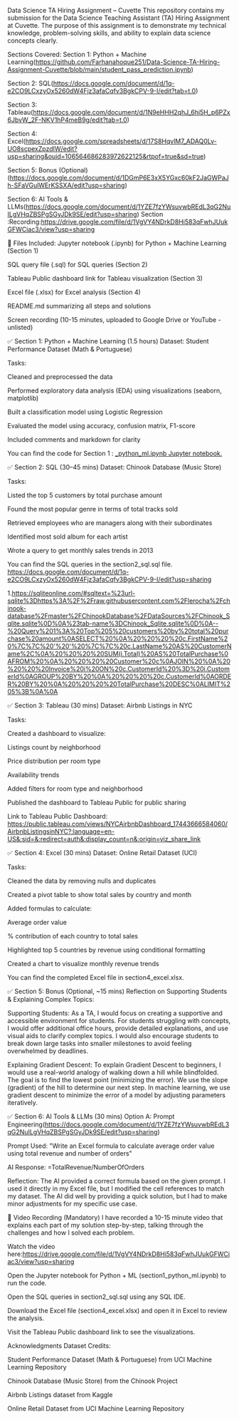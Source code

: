 Data Science TA Hiring Assignment – Cuvette
This repository contains my submission for the Data Science Teaching Assistant (TA) Hiring Assignment at Cuvette. The purpose of this assignment is to demonstrate my technical knowledge, problem-solving skills, and ability to explain data science concepts clearly.

Sections Covered:
Section 1: Python + Machine Learning(https://github.com/Farhanahoque251/Data-Science-TA-Hiring-Assignment-Cuvette/blob/main/student_pass_prediction.ipynb)

Section 2: SQL(https://docs.google.com/document/d/1q-e2CO9LCxzyOx5260dW4Fjz3afaCqfv3BgkCPV-9-I/edit?tab=t.0)

Section 3: Tableau(https://docs.google.com/document/d/1N9eHHH2qhJ_6hi5H_p6PZx6JbvW_2F-NKV1hP4meB9g/edit?tab=t.0)

Section 4: Excel(https://docs.google.com/spreadsheets/d/17S8HqvlM7_ADAQ0Lv-UO8scpexZpzdIW/edit?usp=sharing&ouid=106564686283972622125&rtpof=true&sd=true)

Section 5: Bonus (Optional)(https://docs.google.com/document/d/1DGmP6E3xX5YGxc60kF2JaGWPaJh-SFaVGulWErKSSXA/edit?usp=sharing)

Section 6: AI Tools & LLMs(https://docs.google.com/document/d/1YZE7fzYWsuvwbREdL3qG2NuILgVHqZBSPgSGyJDk9SE/edit?usp=sharing)
Section :Recording:https://drive.google.com/file/d/1VgVY4NDrkD8Hi583qFwhJUukGFWCiac3/view?usp=sharing

📂 Files Included:
Jupyter notebook (.ipynb) for Python + Machine Learning (Section 1)

SQL query file (.sql) for SQL queries (Section 2)

Tableau Public dashboard link for Tableau visualization (Section 3)

Excel file (.xlsx) for Excel analysis (Section 4)

README.md summarizing all steps and solutions

Screen recording (10-15 minutes, uploaded to Google Drive or YouTube - unlisted)

✅ Section 1: Python + Machine Learning (1.5 hours)
Dataset: Student Performance Dataset (Math & Portuguese)

Tasks:

Cleaned and preprocessed the data

Performed exploratory data analysis (EDA) using visualizations (seaborn, matplotlib)

Built a classification model using Logistic Regression

Evaluated the model using accuracy, confusion matrix, F1-score

Included comments and markdown for clarity

You can find the code for Section 1 :
[_python_ml.ipynb Jupyter notebook.](https://github.com/Farhanahoque251/Data-Science-TA-Hiring-Assignment-Cuvette/blob/main/student_pass_prediction.ipynb)

✅ Section 2: SQL (30–45 mins)
Dataset: Chinook Database (Music Store)

Tasks:

Listed the top 5 customers by total purchase amount

Found the most popular genre in terms of total tracks sold

Retrieved employees who are managers along with their subordinates

Identified most sold album for each artist

Wrote a query to get monthly sales trends in 2013

You can find the SQL queries in the section2_sql.sql file.
https://docs.google.com/document/d/1q-e2CO9LCxzyOx5260dW4Fjz3afaCqfv3BgkCPV-9-I/edit?usp=sharing

1.https://sqliteonline.com/#sqltext=%23url-sqlite%3Dhttps%3A%2F%2Fraw.githubusercontent.com%2Flerocha%2Fchinook-database%2Fmaster%2FChinookDatabase%2FDataSources%2FChinook_Sqlite.sqlite%0D%0A%23tab-name%3DChinook_Sqlite.sqlite%0D%0A--%20Query%201%3A%20Top%205%20customers%20by%20total%20purchase%20amount%0ASELECT%20%0A%20%20%20%20c.FirstName%20%7C%7C%20'%20'%20%7C%7C%20c.LastName%20AS%20CustomerName%2C%0A%20%20%20%20SUM(i.Total)%20AS%20TotalPurchase%0AFROM%20%0A%20%20%20%20Customer%20c%0AJOIN%20%0A%20%20%20%20Invoice%20i%20ON%20c.CustomerId%20%3D%20i.CustomerId%0AGROUP%20BY%20%0A%20%20%20%20c.CustomerId%0AORDER%20BY%20%0A%20%20%20%20TotalPurchase%20DESC%0ALIMIT%205%3B%0A%0A


✅ Section 3: Tableau (30 mins)
Dataset: Airbnb Listings in NYC

Tasks:

Created a dashboard to visualize:

Listings count by neighborhood

Price distribution per room type

Availability trends

Added filters for room type and neighborhood

Published the dashboard to Tableau Public for public sharing

Link to Tableau Public Dashboard:
https://public.tableau.com/views/NYCAirbnbDashboard_17443666584060/AirbnbListingsinNYC?:language=en-US&:sid=&:redirect=auth&:display_count=n&:origin=viz_share_link

✅ Section 4: Excel (30 mins)
Dataset: Online Retail Dataset (UCI)

Tasks:

Cleaned the data by removing nulls and duplicates

Created a pivot table to show total sales by country and month

Added formulas to calculate:

Average order value

% contribution of each country to total sales

Highlighted top 5 countries by revenue using conditional formatting

Created a chart to visualize monthly revenue trends

You can find the completed Excel file in section4_excel.xlsx.

✅ Section 5: Bonus (Optional, ~15 mins)
Reflection on Supporting Students & Explaining Complex Topics:

Supporting Students:
As a TA, I would focus on creating a supportive and accessible environment for students. For students struggling with concepts, I would offer additional office hours, provide detailed explanations, and use visual aids to clarify complex topics. I would also encourage students to break down large tasks into smaller milestones to avoid feeling overwhelmed by deadlines.

Explaining Gradient Descent:
To explain Gradient Descent to beginners, I would use a real-world analogy of walking down a hill while blindfolded. The goal is to find the lowest point (minimizing the error). We use the slope (gradient) of the hill to determine our next step. In machine learning, we use gradient descent to minimize the error of a model by adjusting parameters iteratively.

✅ Section 6: AI Tools & LLMs (30 mins)
Option A: Prompt Engineering(https://docs.google.com/document/d/1YZE7fzYWsuvwbREdL3qG2NuILgVHqZBSPgSGyJDk9SE/edit?usp=sharing)

Prompt Used:
"Write an Excel formula to calculate average order value using total revenue and number of orders"

AI Response:
=TotalRevenue/NumberOfOrders

Reflection:
The AI provided a correct formula based on the given prompt. I used it directly in my Excel file, but I modified the cell references to match my dataset. The AI did well by providing a quick solution, but I had to make minor adjustments for my specific use case.

🎥 Video Recording (Mandatory)
I have recorded a 10-15 minute video that explains each part of my solution step-by-step, talking through the challenges and how I solved each problem.

Watch the video here:https://drive.google.com/file/d/1VgVY4NDrkD8Hi583qFwhJUukGFWCiac3/view?usp=sharing

Open the Jupyter notebook for Python + ML (section1_python_ml.ipynb) to run the code.

Open the SQL queries in section2_sql.sql using any SQL IDE.

Download the Excel file (section4_excel.xlsx) and open it in Excel to review the analysis.

Visit the Tableau Public dashboard link to see the visualizations.

Acknowledgments
Dataset Credits:

Student Performance Dataset (Math & Portuguese) from UCI Machine Learning Repository

Chinook Database (Music Store) from the Chinook Project

Airbnb Listings dataset from Kaggle

Online Retail Dataset from UCI Machine Learning Repository

